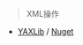 > XML操作

- [YAXLib](https://github.com/sinairv/YAXLib) / [Nuget](https://www.nuget.org/packages/YAXLib/)
